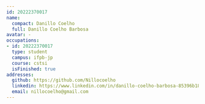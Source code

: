 ```yaml
---
id: 20222370017
name:
  compact: Danillo Coelho
  full: Danillo Coelho Barbosa
avatar: -
occupations:
- id: 20222370017
  type: student
  campus: ifpb-jp
  course: cstsi
  isFinished: true
addresses:
  github: https://github.com/Nillocoelho
  linkedin: https://www.linkedin.com/in/danillo-coelho-barbosa-85396b184/
  email: nillocoelho@gmail.com
---
```

